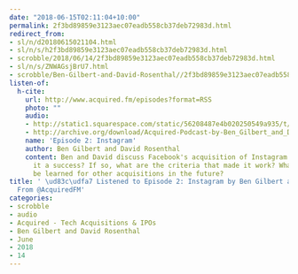 ```yaml
---
date: "2018-06-15T02:11:04+10:00"
permalink: 2f3bd89859e3123aec07eadb558cb37deb72983d.html
redirect_from:
- sl/n/d20180615021104.html
- sl/n/s/h2f3bd89859e3123aec07eadb558cb37deb72983d.html
- scrobble/2018/06/14/2f3bd89859e3123aec07eadb558cb37deb72983d.html
- sl/n/s/ZNWAGsjBrU7.html
- scrobble/Ben-Gilbert-and-David-Rosenthal//2f3bd89859e3123aec07eadb558cb37deb72983d.html
listen-of:
  h-cite:
    url: http://www.acquired.fm/episodes?format=RSS
    photo: ""
    audio:
    - http://static1.squarespace.com/static/56208487e4b020250549a935/t/563572f4e4b0f705d4eaef37/1446343412094/Acquired+Episode+2+-+Instagram.mp3
    - http://archive.org/download/Acquired-Podcast-by-Ben_Gilbert_and_David_Rosenthal/Episode_2_Instagram.mp3
    name: 'Episode 2: Instagram'
    author: Ben Gilbert and David Rosenthal
    content: Ben and David discuss Facebook's acquisition of Instagram in 2012. Was
      it a success? If so, what are the criteria that made it work? What lessons can
      be learned for other acquisitions in the future?
title: ' \ud83c\udfa7 Listened to Episode 2: Instagram by Ben Gilbert and David Rosenthal
  From @AcquiredFM'
categories:
- scrobble
- audio
- Acquired - Tech Acquisitions & IPOs
- Ben Gilbert and David Rosenthal
- June
- 2018
- 14
---
```

